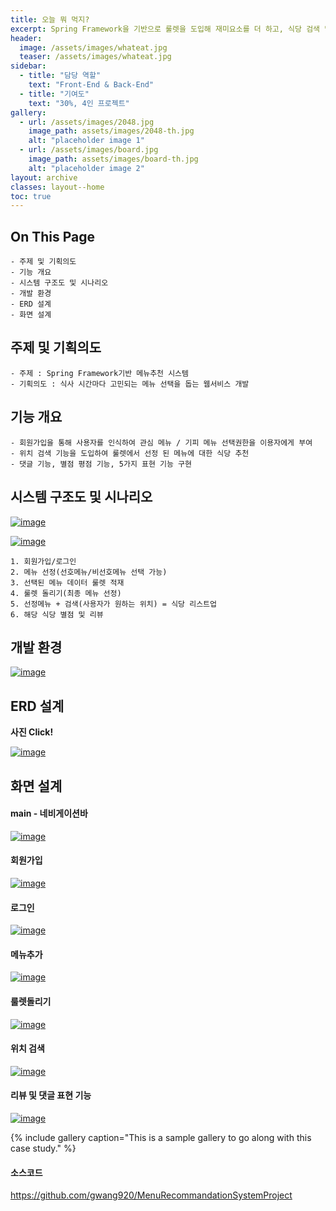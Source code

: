 ```yaml
---
title: 오늘 뭐 먹지?
excerpt: Spring Framework을 기반으로 룰렛을 도입해 재미요소를 더 하고, 식당 검색 및 평점/리뷰 기능을 도입해 식당을 추천해주는 웹 서비스
header:
  image: /assets/images/whateat.jpg
  teaser: /assets/images/whateat.jpg
sidebar:
  - title: "담당 역할"
    text: "Front-End & Back-End"
  - title: "기여도"
    text: "30%, 4인 프로젝트"
gallery:
  - url: /assets/images/2048.jpg
    image_path: assets/images/2048-th.jpg
    alt: "placeholder image 1"
  - url: /assets/images/board.jpg
    image_path: assets/images/board-th.jpg
    alt: "placeholder image 2"
layout: archive
classes: layout--home
toc: true
---
```




## On This Page

```
- 주제 및 기획의도
- 기능 개요
- 시스템 구조도 및 시나리오
- 개발 환경
- ERD 설계
- 화면 설계
```





## 주제 및 기획의도

```
- 주제 : Spring Framework기반 메뉴추천 시스템
- 기획의도 : 식사 시간마다 고민되는 메뉴 선택을 돕는 웹서비스 개발
```





## 기능 개요

```
- 회원가입을 통해 사용자를 인식하여 관심 메뉴 / 기피 메뉴 선택권한을 이용자에게 부여
- 위치 검색 기능을 도입하여 룰렛에서 선정 된 메뉴에 대한 식당 추천
- 댓글 기능, 별점 평점 기능, 5가지 표현 기능 구현
```





## 시스템 구조도 및 시나리오

[![image](https://user-images.githubusercontent.com/49560745/101629531-d9ca8180-3a64-11eb-9787-5cfe40075abd.png)](https://user-images.githubusercontent.com/49560745/101629531-d9ca8180-3a64-11eb-9787-5cfe40075abd.png)

[![image](https://user-images.githubusercontent.com/49560745/102046855-861eb600-3e1f-11eb-91fa-54911180a94c.png)](https://user-images.githubusercontent.com/49560745/102046855-861eb600-3e1f-11eb-91fa-54911180a94c.png)

```
1. 회원가입/로그인
2. 메뉴 선정(선호메뉴/비선호메뉴 선택 가능)
3. 선택된 메뉴 데이터 룰렛 적재
4. 룰렛 돌리기(최종 메뉴 선정)
5. 선정메뉴 + 검색(사용자가 원하는 위치) = 식당 리스트업
6. 해당 식당 별점 및 리뷰
```





## 개발 환경

[![image](https://user-images.githubusercontent.com/49560745/101629583-efd84200-3a64-11eb-9793-8a3312ee1664.png)](https://user-images.githubusercontent.com/49560745/101629583-efd84200-3a64-11eb-9793-8a3312ee1664.png)



## ERD 설계

**사진 Click!**

[![image](https://user-images.githubusercontent.com/49560745/101631109-2dd66580-3a67-11eb-8ee2-5a6c955b6d58.png)](https://user-images.githubusercontent.com/49560745/101631109-2dd66580-3a67-11eb-8ee2-5a6c955b6d58.png)

## 화면 설계

#### main - 네비게이션바

[![image](https://user-images.githubusercontent.com/49560745/101631569-e56b7780-3a67-11eb-8841-f1237112aaa9.png)](https://user-images.githubusercontent.com/49560745/101631569-e56b7780-3a67-11eb-8841-f1237112aaa9.png)

#### 회원가입

[![image](https://user-images.githubusercontent.com/49560745/101631642-046a0980-3a68-11eb-86f7-a9970b52fa7a.png)](https://user-images.githubusercontent.com/49560745/101631642-046a0980-3a68-11eb-86f7-a9970b52fa7a.png)

#### 로그인

[![image](https://user-images.githubusercontent.com/49560745/101631612-f4522a00-3a67-11eb-920e-a5bca6ef3af9.png)](https://user-images.githubusercontent.com/49560745/101631612-f4522a00-3a67-11eb-920e-a5bca6ef3af9.png)

#### 메뉴추가

[![image](https://user-images.githubusercontent.com/49560745/101631717-26638c00-3a68-11eb-9066-9d6291afc9d6.png)](https://user-images.githubusercontent.com/49560745/101631717-26638c00-3a68-11eb-9066-9d6291afc9d6.png)

#### 룰렛돌리기

[![image](https://user-images.githubusercontent.com/49560745/101631860-63c81980-3a68-11eb-820b-9bd412e98bb2.png)](https://user-images.githubusercontent.com/49560745/101631860-63c81980-3a68-11eb-820b-9bd412e98bb2.png)

#### 위치 검색

[![image](https://user-images.githubusercontent.com/49560745/101631896-74788f80-3a68-11eb-9260-2cacc51facf3.png)](https://user-images.githubusercontent.com/49560745/101631896-74788f80-3a68-11eb-9260-2cacc51facf3.png)

#### 리뷰 및 댓글 표현 기능

[![image](https://user-images.githubusercontent.com/49560745/101631953-865a3280-3a68-11eb-9814-5251fb7777da.png)](https://user-images.githubusercontent.com/49560745/101631953-865a3280-3a68-11eb-9814-5251fb7777da.png)

{% include gallery caption="This is a sample gallery to go along with this case study." %}

#### 소스코드

https://github.com/gwang920/MenuRecommandationSystemProject